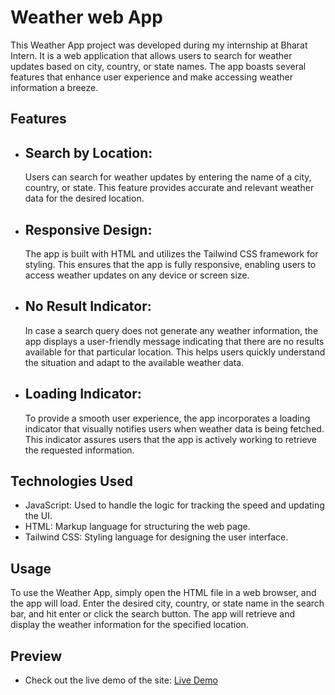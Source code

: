 # Weather web App

This Weather App project was developed during my internship at Bharat Intern. It is a web application that allows users to search for weather updates based on city, country, or state names. The app boasts several features that enhance user experience and make accessing weather information a breeze.

## Features

- <h2>Search by Location:</h2>  Users can search for weather updates by entering the name of a city, country, or state. This feature provides accurate and relevant weather data for the desired location.
- <h2>Responsive Design:</h2>  The app is built with HTML and utilizes the Tailwind CSS framework for styling. This ensures that the app is fully responsive, enabling users to access weather updates on any device or screen size.
- <h2>No Result Indicator:</h2>  In case a search query does not generate any weather information, the app displays a user-friendly message indicating that there are no results available for that particular location. This helps users quickly understand the situation and adapt to the available weather data.
- <h2>Loading Indicator:</h2>  To provide a smooth user experience, the app incorporates a loading indicator that visually notifies users when weather data is being fetched. This indicator assures users that the app is actively working to retrieve the requested information.

## Technologies Used

- JavaScript: Used to handle the logic for tracking the speed and updating the UI.
- HTML: Markup language for structuring the web page.
- Tailwind CSS: Styling language for designing the user interface.

## Usage

To use the Weather App, simply open the HTML file in a web browser, and the app will load. Enter the desired city, country, or state name in the search bar, and hit enter or click the search button. The app will retrieve and display the weather information for the specified location.

## Preview
- Check out the live demo of the site: [Live Demo](https://weather-feature-app.netlify.app/)
